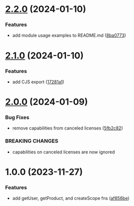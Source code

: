 # [2.2.0](https://github.com/Salable/js/compare/v2.1.0...v2.2.0) (2024-01-10)


### Features

* add module usage examples to README.md ([8ba0773](https://github.com/Salable/js/commit/8ba0773899e87f5a274f11a0ff19bea26bfb14c9))

# [2.1.0](https://github.com/Salable/js/compare/v2.0.0...v2.1.0) (2024-01-10)


### Features

* add CJS export ([17281a1](https://github.com/Salable/js/commit/17281a198a914b91e8fd6d6c4e058b9a3ada8dfa))

# [2.0.0](https://github.com/Salable/js/compare/v1.0.0...v2.0.0) (2024-01-09)


### Bug Fixes

* remove capabilities from canceled licenses ([5fb2c82](https://github.com/Salable/js/commit/5fb2c82093bd93f0a49cf9d1a0f67b1949555099))


### BREAKING CHANGES

* capabilities on canceled licenses are now ignored

# 1.0.0 (2023-11-27)


### Features

* add getUser, getProduct, and createScope fns ([af856be](https://github.com/Salable/js/commit/af856be034c651f2cede2ba452ced42c15a17e98))
